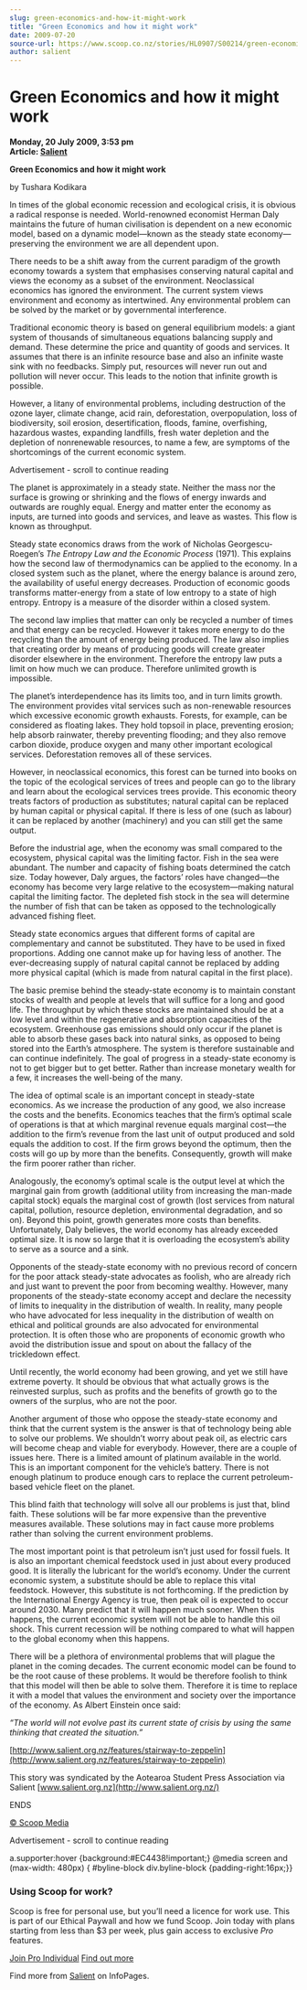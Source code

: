 ```yaml
---
slug: green-economics-and-how-it-might-work
title: "Green Economics and how it might work"
date: 2009-07-20
source-url: https://www.scoop.co.nz/stories/HL0907/S00214/green-economics-and-how-it-might-work.htm
author: salient
---
```

Green Economics and how it might work
=====================================

**Monday, 20 July 2009, 3:53 pm**  
**Article: [Salient](https://info.scoop.co.nz/Salient)**

**Green Economics and how it might work**

by Tushara Kodikara

In times of the global economic recession and ecological crisis, it is obvious a radical response is needed. World-renowned economist Herman Daly maintains the future of human civilisation is dependent on a new economic model, based on a dynamic model—known as the steady state economy—preserving the environment we are all dependent upon.

There needs to be a shift away from the current paradigm of the growth economy towards a system that emphasises conserving natural capital and views the economy as a subset of the environment. Neoclassical economics has ignored the environment. The current system views environment and economy as intertwined. Any environmental problem can be solved by the market or by governmental interference.

Traditional economic theory is based on general equilibrium models: a giant system of thousands of simultaneous equations balancing supply and demand. These determine the price and quantity of goods and services. It assumes that there is an infinite resource base and also an infinite waste sink with no feedbacks. Simply put, resources will never run out and pollution will never occur. This leads to the notion that infinite growth is possible.

However, a litany of environmental problems, including destruction of the ozone layer, climate change, acid rain, deforestation, overpopulation, loss of biodiversity, soil erosion, desertification, floods, famine, overfishing, hazardous wastes, expanding landfills, fresh water depletion and the depletion of nonrenewable resources, to name a few, are symptoms of the shortcomings of the current economic system.

Advertisement - scroll to continue reading





The planet is approximately in a steady state. Neither the mass nor the surface is growing or shrinking and the flows of energy inwards and outwards are roughly equal. Energy and matter enter the economy as inputs, are turned into goods and services, and leave as wastes. This flow is known as throughput.

Steady state economics draws from the work of Nicholas Georgescu-Roegen’s _The Entropy Law and the Economic Process_ (1971). This explains how the second law of thermodynamics can be applied to the economy. In a closed system such as the planet, where the energy balance is around zero, the availability of useful energy decreases. Production of economic goods transforms matter-energy from a state of low entropy to a state of high entropy. Entropy is a measure of the disorder within a closed system.

The second law implies that matter can only be recycled a number of times and that energy can be recycled. However it takes more energy to do the recycling than the amount of energy being produced. The law also implies that creating order by means of producing goods will create greater disorder elsewhere in the environment. Therefore the entropy law puts a limit on how much we can produce. Therefore unlimited growth is impossible.

The planet’s interdependence has its limits too, and in turn limits growth. The environment provides vital services such as non-renewable resources which excessive economic growth exhausts. Forests, for example, can be considered as floating lakes. They hold topsoil in place, preventing erosion; help absorb rainwater, thereby preventing flooding; and they also remove carbon dioxide, produce oxygen and many other important ecological services. Deforestation removes all of these services.

However, in neoclassical economics, this forest can be turned into books on the topic of the ecological services of trees and people can go to the library and learn about the ecological services trees provide. This economic theory treats factors of production as substitutes; natural capital can be replaced by human capital or physical capital. If there is less of one (such as labour) it can be replaced by another (machinery) and you can still get the same output.

Before the industrial age, when the economy was small compared to the ecosystem, physical capital was the limiting factor. Fish in the sea were abundant. The number and capacity of fishing boats determined the catch size. Today however, Daly argues, the factors’ roles have changed—the economy has become very large relative to the ecosystem—making natural capital the limiting factor. The depleted fish stock in the sea will determine the number of fish that can be taken as opposed to the technologically advanced fishing fleet.

Steady state economics argues that different forms of capital are complementary and cannot be substituted. They have to be used in fixed proportions. Adding one cannot make up for having less of another. The ever-decreasing supply of natural capital cannot be replaced by adding more physical capital (which is made from natural capital in the first place).

The basic premise behind the steady-state economy is to maintain constant stocks of wealth and people at levels that will suffice for a long and good life. The throughput by which these stocks are maintained should be at a low level and within the regenerative and absorption capacities of the ecosystem. Greenhouse gas emissions should only occur if the planet is able to absorb these gases back into natural sinks, as opposed to being stored into the Earth’s atmosphere. The system is therefore sustainable and can continue indefinitely. The goal of progress in a steady-state economy is not to get bigger but to get better. Rather than increase monetary wealth for a few, it increases the well-being of the many.

The idea of optimal scale is an important concept in steady-state economics. As we increase the production of any good, we also increase the costs and the benefits. Economics teaches that the firm’s optimal scale of operations is that at which marginal revenue equals marginal cost—the addition to the firm’s revenue from the last unit of output produced and sold equals the addition to cost. If the firm grows beyond the optimum, then the costs will go up by more than the benefits. Consequently, growth will make the firm poorer rather than richer.

Analogously, the economy’s optimal scale is the output level at which the marginal gain from growth (additional utility from increasing the man-made capital stock) equals the marginal cost of growth (lost services from natural capital, pollution, resource depletion, environmental degradation, and so on). Beyond this point, growth generates more costs than benefits. Unfortunately, Daly believes, the world economy has already exceeded optimal size. It is now so large that it is overloading the ecosystem’s ability to serve as a source and a sink.

Opponents of the steady-state economy with no previous record of concern for the poor attack steady-state advocates as foolish, who are already rich and just want to prevent the poor from becoming wealthy. However, many proponents of the steady-state economy accept and declare the necessity of limits to inequality in the distribution of wealth. In reality, many people who have advocated for less inequality in the distribution of wealth on ethical and political grounds are also advocated for environmental protection. It is often those who are proponents of economic growth who avoid the distribution issue and spout on about the fallacy of the trickledown effect.

Until recently, the world economy had been growing, and yet we still have extreme poverty. It should be obvious that what actually grows is the reinvested surplus, such as profits and the benefits of growth go to the owners of the surplus, who are not the poor.

Another argument of those who oppose the steady-state economy and think that the current system is the answer is that of technology being able to solve our problems. We shouldn’t worry about peak oil, as electric cars will become cheap and viable for everybody. However, there are a couple of issues here. There is a limited amount of platinum available in the world. This is an important component for the vehicle’s battery. There is not enough platinum to produce enough cars to replace the current petroleum-based vehicle fleet on the planet.

This blind faith that technology will solve all our problems is just that, blind faith. These solutions will be far more expensive than the preventive measures available. These solutions may in fact cause more problems rather than solving the current environment problems.

The most important point is that petroleum isn’t just used for fossil fuels. It is also an important chemical feedstock used in just about every produced good. It is literally the lubricant for the world’s economy. Under the current economic system, a substitute should be able to replace this vital feedstock. However, this substitute is not forthcoming. If the prediction by the International Energy Agency is true, then peak oil is expected to occur around 2030. Many predict that it will happen much sooner. When this happens, the current economic system will not be able to handle this oil shock. This current recession will be nothing compared to what will happen to the global economy when this happens.

There will be a plethora of environmental problems that will plague the planet in the coming decades. The current economic model can be found to be the root cause of these problems. It would be therefore foolish to think that this model will then be able to solve them. Therefore it is time to replace it with a model that values the environment and society over the importance of the economy. As Albert Einstein once said:

_“The world will not evolve past its current state of crisis by using the same thinking that created the situation.”_

  
[http://www.salient.org.nz/features/stairway-to-zeppelin](http://www.salient.org.nz/features/stairway-to-zeppelin)

This story was syndicated by the Aotearoa Student Press Association via Salient [www.salient.org.nz](http://www.salient.org.nz/)

  
ENDS

[© Scoop Media](http://www.scoop.co.nz/about/terms.html)  

Advertisement - scroll to continue reading



a.supporter:hover {background:#EC4438!important;} @media screen and (max-width: 480px) { #byline-block div.byline-block {padding-right:16px;}}

### Using Scoop for work?

Scoop is free for personal use, but you’ll need a licence for work use. This is part of our Ethical Paywall and how we fund Scoop. Join today with plans starting from less than $3 per week, plus gain access to exclusive _Pro_ features.  
  
[Join Pro Individual](https://pro.scoop.co.nz/Individual/?from=ProIn24) [Find out more](https://pro.scoop.co.nz/using-scoop-for-work/?from=ProIn24)

Find more from [Salient](https://info.scoop.co.nz/Salient) on InfoPages.